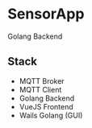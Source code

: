 # SensorApp
Golang Backend 

## Stack
- MQTT Broker
- MQTT Client
- Golang Backend
- VueJS Frontend
- Wails Golang (GUI)
